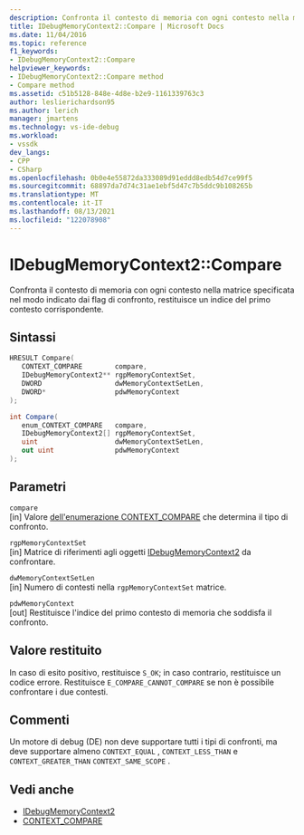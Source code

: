 ```yaml
---
description: Confronta il contesto di memoria con ogni contesto nella matrice specificata nel modo indicato dai flag di confronto, restituisce un indice del primo contesto corrispondente.
title: IDebugMemoryContext2::Compare | Microsoft Docs
ms.date: 11/04/2016
ms.topic: reference
f1_keywords:
- IDebugMemoryContext2::Compare
helpviewer_keywords:
- IDebugMemoryContext2::Compare method
- Compare method
ms.assetid: c51b5128-848e-4d8e-b2e9-1161339763c3
author: leslierichardson95
ms.author: lerich
manager: jmartens
ms.technology: vs-ide-debug
ms.workload:
- vssdk
dev_langs:
- CPP
- CSharp
ms.openlocfilehash: 0b0e4e55872da333089d91eddd8edb54d7ce99f5
ms.sourcegitcommit: 68897da7d74c31ae1ebf5d47c7b5ddc9b108265b
ms.translationtype: MT
ms.contentlocale: it-IT
ms.lasthandoff: 08/13/2021
ms.locfileid: "122078908"
---
```

# <a name="idebugmemorycontext2compare"></a>IDebugMemoryContext2::Compare
Confronta il contesto di memoria con ogni contesto nella matrice specificata nel modo indicato dai flag di confronto, restituisce un indice del primo contesto corrispondente.

## <a name="syntax"></a>Sintassi

```cpp
HRESULT Compare( 
   CONTEXT_COMPARE        compare,
   IDebugMemoryContext2** rgpMemoryContextSet,
   DWORD                  dwMemoryContextSetLen,
   DWORD*                 pdwMemoryContext
);
```

```csharp
int Compare(
   enum_CONTEXT_COMPARE   compare,
   IDebugMemoryContext2[] rgpMemoryContextSet,
   uint                   dwMemoryContextSetLen,
   out uint               pdwMemoryContext
);
```

## <a name="parameters"></a>Parametri
`compare`\
[in] Valore [dell'enumerazione CONTEXT_COMPARE](../../../extensibility/debugger/reference/context-compare.md) che determina il tipo di confronto.

`rgpMemoryContextSet`\
[in] Matrice di riferimenti agli oggetti [IDebugMemoryContext2](../../../extensibility/debugger/reference/idebugmemorycontext2.md) da confrontare.

`dwMemoryContextSetLen`\
[in] Numero di contesti nella `rgpMemoryContextSet` matrice.

`pdwMemoryContext`\
[out] Restituisce l'indice del primo contesto di memoria che soddisfa il confronto.

## <a name="return-value"></a>Valore restituito
 In caso di esito positivo, restituisce `S_OK`; in caso contrario, restituisce un codice errore. Restituisce `E_COMPARE_CANNOT_COMPARE` se non è possibile confrontare i due contesti.

## <a name="remarks"></a>Commenti
 Un motore di debug (DE) non deve supportare tutti i tipi di confronti, ma deve supportare almeno `CONTEXT_EQUAL` , `CONTEXT_LESS_THAN` e `CONTEXT_GREATER_THAN` `CONTEXT_SAME_SCOPE` .

## <a name="see-also"></a>Vedi anche
- [IDebugMemoryContext2](../../../extensibility/debugger/reference/idebugmemorycontext2.md)
- [CONTEXT_COMPARE](../../../extensibility/debugger/reference/context-compare.md)
